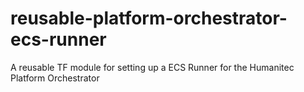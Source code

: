# reusable-platform-orchestrator-ecs-runner
A reusable TF module for setting up a ECS Runner for the Humanitec Platform Orchestrator
